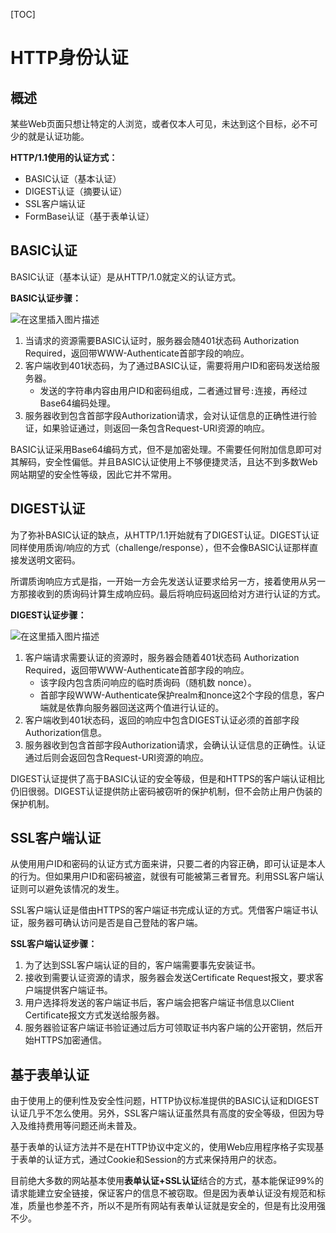 [TOC]

# HTTP身份认证

## 概述

某些Web页面只想让特定的人浏览，或者仅本人可见，未达到这个目标，必不可少的就是认证功能。

**HTTP/1.1使用的认证方式：**

- BASIC认证（基本认证）
- DIGEST认证（摘要认证）
- SSL客户端认证
- FormBase认证（基于表单认证）



## BASIC认证

BASIC认证（基本认证）是从HTTP/1.0就定义的认证方式。

**BASIC认证步骤：**

![在这里插入图片描述](https://img-blog.csdnimg.cn/7f3b6e1774ad48e0955edf4b796bdd40.png)

1. 当请求的资源需要BASIC认证时，服务器会随401状态码 Authorization Required，返回带WWW-Authenticate首部字段的响应。
2. 客户端收到401状态码，为了通过BASIC认证，需要将用户ID和密码发送给服务器。
   - 发送的字符串内容由用户ID和密码组成，二者通过冒号`:`连接，再经过Base64编码处理。
3. 服务器收到包含首部字段Authorization请求，会对认证信息的正确性进行验证，如果验证通过，则返回一条包含Request-URI资源的响应。

BASIC认证采用Base64编码方式，但不是加密处理。不需要任何附加信息即可对其解码，安全性偏低。并且BASIC认证使用上不够便捷灵活，且达不到多数Web网站期望的安全性等级，因此它并不常用。



## DIGEST认证

为了弥补BASIC认证的缺点，从HTTP/1.1开始就有了DIGEST认证。DIGEST认证同样使用质询/响应的方式（challenge/response），但不会像BASIC认证那样直接发送明文密码。

所谓质询响应方式是指，一开始一方会先发送认证要求给另一方，接着使用从另一方那接收到的质询码计算生成响应码。最后将响应码返回给对方进行认证的方式。

**DIGEST认证步骤：**

![在这里插入图片描述](https://img-blog.csdnimg.cn/00c16d5287c746f8964742bd2e7edd0a.png)

1. 客户端请求需要认证的资源时，服务器会随着401状态码 Authorization Required，返回带WWW-Authenticate首部字段的响应。
   - 该字段内包含质问响应的临时质询码（随机数 nonce）。
   - 首部字段WWW-Authenticate保护realm和nonce这2个字段的信息，客户端就是依靠向服务器回送这两个值进行认证的。
2. 客户端收到401状态码，返回的响应中包含DIGEST认证必须的首部字段Authorization信息。
3. 服务器收到包含首部字段Authorization请求，会确认认证信息的正确性。认证通过后则会返回包含Request-URI资源的响应。

DIGEST认证提供了高于BASIC认证的安全等级，但是和HTTPS的客户端认证相比仍旧很弱。DIGEST认证提供防止密码被窃听的保护机制，但不会防止用户伪装的保护机制。



## SSL客户端认证

从使用用户ID和密码的认证方式方面来讲，只要二者的内容正确，即可认证是本人的行为。但如果用户ID和密码被盗，就很有可能被第三者冒充。利用SSL客户端认证则可以避免该情况的发生。

SSL客户端认证是借由HTTPS的客户端证书完成认证的方式。凭借客户端证书认证，服务器可确认访问是否是自己登陆的客户端。

**SSL客户端认证步骤：**

1. 为了达到SSL客户端认证的目的，客户端需要事先安装证书。
2. 接收到需要认证资源的请求，服务器会发送Certificate Request报文，要求客户端提供客户端证书。
3.  用户选择将发送的客户端证书后，客户端会把客户端证书信息以Client Certificate报文方式发送给服务器。
4. 服务器验证客户端证书验证通过后方可领取证书内客户端的公开密钥，然后开始HTTPS加密通信。



## 基于表单认证

由于使用上的便利性及安全性问题，HTTP协议标准提供的BASIC认证和DIGEST认证几乎不怎么使用。另外，SSL客户端认证虽然具有高度的安全等级，但因为导入及维持费用等问题还尚未普及。

基于表单的认证方法并不是在HTTP协议中定义的，使用Web应用程序格子实现基于表单的认证方式，通过Cookie和Session的方式来保持用户的状态。

目前绝大多数的网站基本使用**表单认证+SSL认证**结合的方式，基本能保证99%的请求能建立安全链接，保证客户的信息不被窃取。但是因为表单认证没有规范和标准，质量也参差不齐，所以不是所有网站有表单认证就是安全的，但是有比没用强不少。




